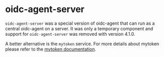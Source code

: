 # oidc-agent-server

`oidc-agent-server` was a special version of oidc-agent that can run as a central oidc-agent on a server.
It was only a temporary component and support for `oidc-agent-server` was removed
with version 4.1.0.

A better alternative is the `mytoken` service.
For more details about mytoken please refer to the [mytoken
documentation](https://mytoken-docs.data.kit.edu).

